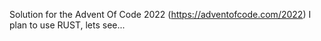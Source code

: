 Solution for the Advent Of Code 2022 (https://adventofcode.com/2022)
I plan to use RUST, lets see...
